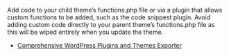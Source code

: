 Add code to your child theme’s functions.php file or via a plugin that allows custom functions to be added, such as the code snippest plugin. Avoid adding custom code directly to your parent theme’s functions.php file as this will be wiped entirely when you update the theme.

- [Comprehensive WordPress Plugins and Themes Exporter](https://github.com/yaseralhosani/Code-Snippets/blob/main/Comprehensive%20WordPress%20Plugins%20and%20Themes%20Exporter)
